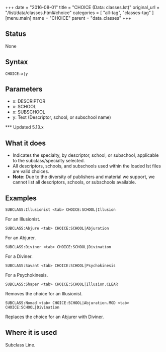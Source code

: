 +++
date = "2016-08-01"
title = "CHOICE (Data: classes.lst)"
original_url = "/list/data/classes.html#choice"
categories = [ "all-tag", "classes-tag" ]
[menu.main]
    name = "CHOICE"
    parent = "data_classes"
+++

## Status

None

## Syntax

`CHOICE:x|y`

## Parameters

-   x: DESCRIPTOR
-   x: SCHOOL
-   x: SUBSCHOOL
-   y: Text (Descriptor, school, or subschool name)



<span id="choice"></span> \*\*\* Updated 5.13.x

What it does
------------

-   Indicates the specialty, by descriptor, school, or subschool,
    applicable to the subclass/specialty selected.
-   All descriptors, schools, and subschools used within the loaded lst
    files are valid choices.
-   **Note:** Due to the diversity of publishers and material we
    support, we cannot list all descriptors, schools, or
    subschools available.

Examples
--------

`SUBCLASS:Illusionist <tab> CHOICE:SCHOOL|Illusion`

For an Illusionist.

`SUBCLASS:Abjure <tab> CHOICE:SCHOOL|Abjuration`

For an Abjurer.

`SUBCLASS:Diviner <tab> CHOICE:SCHOOL|Divination`

For a Diviner.

`SUBCLASS:Savant <tab> CHOICE:SCHOOL|Psychokinesis`

For a Psychokinesis.

`SUBCLASS:Shaper <tab> CHOICE:SCHOOL|Illusion.CLEAR`

Removes the choice for an Illusionist.

`SUBCLASS:Nomad <tab> CHOICE:SCHOOL|Abjuration.MOD <tab> CHOICE:SCHOOL|Divination`

Replaces the choice for an Abjurer with Diviner.

Where it is used
----------------

Subclass Line.




